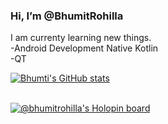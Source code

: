 ### Hi, I’m @BhumitRohilla ###

I am currenty learning new things.
</br>
-Android Development Native Kotlin
</br>
-QT

[![Bhumti's GitHub stats](https://github-readme-stats.vercel.app/api?username=anuraghazra)](https://github.com/anuraghazra/github-readme-stats)
</br>
</br>

[![@bhumitrohilla's Holopin board](https://holopin.me/bhumitrohilla)](https://holopin.io/@bhumitrohilla)
